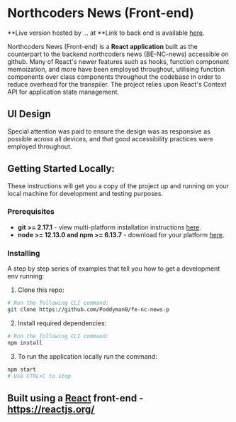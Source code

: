 # **Northcoders News (Front-end)**

**Live version hosted by ... at 
**Link to back end is available [here](https://github.com/Poddyman0/be-nc-news-portfolio-project).

Northcoders News (Front-end) is a **React application** built as the counterpart to the backend northcoders news (BE-NC-news) accessible on github. Many of React's newer features such as hooks, function component memoization, and more have been employed throughout, utilising function components over class components throughout the codebase in order to reduce overhead for the transpiler. The project relies upon React's Context API for application state management.

## UI Design
 Special attention was paid to ensure the design was as responsive as possible across all devices, and that good accessibility practices were employed throughout.
 
## Getting Started Locally:

These instructions will get you a copy of the project up and running on your local machine for development and testing purposes.

### Prerequisites

- **git >= 2.17.1** - view multi-platform installation instructions [here](https://git-scm.com/book/en/v2/Getting-Started-Installing-Git).
- **node >= 12.13.0 and npm >= 6.13.7** - download for your platform [here](https://nodejs.org/en/download/).

### Installing

A step by step series of examples that tell you how to get a development env running:

1. Clone this repo:

```bash
# Run the following CLI command:
git clone https://github.com/Poddyman0/fe-nc-news-p
```

2. Install required dependencies:

```bash
# Run the following CLI command:
npm install
```

3. To run the application locally run the command:

```bash
npm start
# Use CTRL+C to stop
```

## Built using a [React](https://reactjs.org/) front-end - https://reactjs.org/
